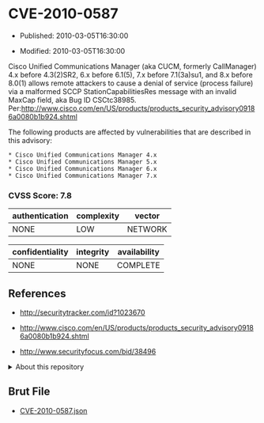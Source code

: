 # CVE-2010-0587

- Published: 2010-03-05T16:30:00

- Modified: 2010-03-05T16:30:00

Cisco Unified Communications Manager (aka CUCM, formerly CallManager) 4.x before 4.3(2)SR2, 6.x before 6.1(5), 7.x before 7.1(3a)su1, and 8.x before 8.0(1) allows remote attackers to cause a denial of service (process failure) via a malformed SCCP StationCapabilitiesRes message with an invalid MaxCap field, aka Bug ID CSCtc38985. Per:http://www.cisco.com/en/US/products/products_security_advisory09186a0080b1b924.shtml

The following products are affected by vulnerabilities that are described in this advisory:

    * Cisco Unified Communications Manager 4.x
    * Cisco Unified Communications Manager 5.x
    * Cisco Unified Communications Manager 6.x
    * Cisco Unified Communications Manager 7.x

### CVSS Score: **7.8**

| authentication | complexity | vector |
| --- | --- | --- |
| NONE | LOW | NETWORK |

| confidentiality | integrity | availability |
| --- | --- | --- |
| NONE | NONE | COMPLETE |

## References

* http://securitytracker.com/id?1023670

* http://www.cisco.com/en/US/products/products_security_advisory09186a0080b1b924.shtml

* http://www.securityfocus.com/bid/38496

<details>
<summary>About this repository</summary> 

  This repository is part of the project [Live Hack CVE](https://github.com/Live-Hack-CVE). Main website can be found [www.live-hack.org](https://www.live-hack.org) 
  
  Made by [Sn0wAlice](https://github.com/Sn0wAlice) for the people that care about security and need to have a feed of the latest CVEs. Hope you enjoy it, don't forget to star the repo and follow me on [Twitter](https://twitter.com/Sn0wAlice) and [Github](https://github.com/Sn0wAlice). And that is my [personnal website](https://www.alice-snow.me/)

  - [Home Page](https://github.com/Live-Hack-CVE)
  - [Framework](https://github.com/Live-Hack-CVE/cve-framework)
  - [CVE database](https://github.com/Live-Hack-CVE/full_database)
  - [Changelog](https://github.com/Live-Hack-CVE/Changelog)
</details>

## Brut File

* [CVE-2010-0587.json](https://raw.githubusercontent.com/Live-Hack-CVE/full_database/main/cves/2010/CVE-2010-0587.json)

